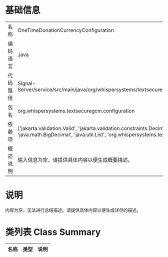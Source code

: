 # 基础信息

|      |      |
|------|------|
| 名称 | OneTimeDonationCurrencyConfiguration |
| 编码语言 | .java |
| 代码路径 | Signal-Server/service/src/main/java/org/whispersystems/textsecuregcm/configuration/OneTimeDonationCurrencyConfiguration.java |
| 包名 | org.whispersystems.textsecuregcm.configuration |
| 依赖项 | ['jakarta.validation.Valid', 'jakarta.validation.constraints.DecimalMin', 'jakarta.validation.constraints.NotNull', 'java.math.BigDecimal', 'java.util.List', 'org.whispersystems.textsecuregcm.util.ExactlySize'] |
| 概述说明 | 输入信息为空，请提供具体内容以便生成概要描述。 |

# 说明

内容为空，无法进行总结描述。请提供具体内容以便生成详尽的描述。

# 类列表 Class Summary

| 名称   | 类型  | 说明 |
|-------|------|-------------|




